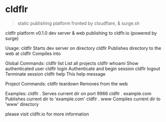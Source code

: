 # cldflr

> static publishing platform fronted by cloudflare, & surge.sh

  cldflr platform v0.1.0
  dev server & web publishing to cldflr.io (powered by surge)

  Usage:
    cldflr <source>             Starts dev server on <source> directory
    cldflr <source> <domain>    Publishes <source> directory to the web at <domain>
    cldflr <source> <output>    Compiles <source> into <output>

  Global Commands:
    cldflr list                 List all projects
    cldflr whoami               Show authenticated user
    cldflr login                Authenticate and begin session
    cldflr logout               Terminate session
    cldflr help                 This help message

  Project Commands:
    cldflr teardown <domain>    Removes <domain> from the web

  Examples:
    cldflr .                    Serves current dir on port 9966
    cldflr . example.com        Publishes current dir to 'example.com'
    cldflr . www                Compiles current dir to 'www' directory

  please visit cldflr.io for more information

